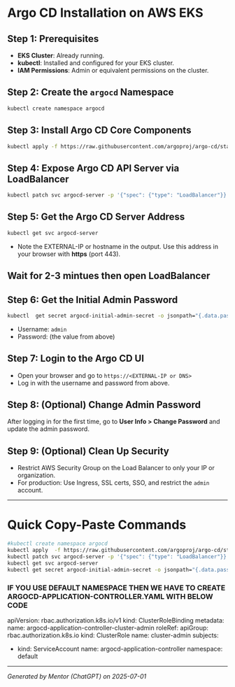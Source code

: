 
# Argo CD Installation on AWS EKS

## Step 1: Prerequisites

- **EKS Cluster**: Already running.
- **kubectl**: Installed and configured for your EKS cluster.
- **IAM Permissions**: Admin or equivalent permissions on the cluster.

## Step 2: Create the `argocd` Namespace

```bash
kubectl create namespace argocd
```

## Step 3: Install Argo CD Core Components

```bash
kubectl apply -f https://raw.githubusercontent.com/argoproj/argo-cd/stable/manifests/install.yaml
```

## Step 4: Expose Argo CD API Server via LoadBalancer

```bash
kubectl patch svc argocd-server -p '{"spec": {"type": "LoadBalancer"}}'
```

## Step 5: Get the Argo CD Server Address

```bash
kubectl get svc argocd-server 
```
- Note the EXTERNAL-IP or hostname in the output. Use this address in your browser with **https** (port 443).

## Wait for 2-3 mintues then open LoadBalancer

## Step 6: Get the Initial Admin Password

```bash
kubectl  get secret argocd-initial-admin-secret -o jsonpath="{.data.password}" | base64 -d
```
- Username: `admin`
- Password: (the value from above)

## Step 7: Login to the Argo CD UI

- Open your browser and go to `https://<EXTERNAL-IP or DNS>`
- Log in with the username and password from above.

## Step 8: (Optional) Change Admin Password

After logging in for the first time, go to **User Info > Change Password** and update the admin password.

## Step 9: (Optional) Clean Up Security

- Restrict AWS Security Group on the Load Balancer to only your IP or organization.
- For production: Use Ingress, SSL certs, SSO, and restrict the `admin` account.

---

# Quick Copy-Paste Commands

```bash
#kubectl create namespace argocd
kubectl apply  -f https://raw.githubusercontent.com/argoproj/argo-cd/stable/manifests/install.yaml
kubectl patch svc argocd-server -p '{"spec": {"type": "LoadBalancer"}}'
kubectl get svc argocd-server 
kubectl get secret argocd-initial-admin-secret -o jsonpath="{.data.password}" | base64 -d
```
### IF YOU USE DEFAULT NAMESPACE THEN WE HAVE TO CREATE ARGOCD-APPLICATION-CONTROLLER.YAML WITH BELOW CODE

apiVersion: rbac.authorization.k8s.io/v1
kind: ClusterRoleBinding
metadata:
  name: argocd-application-controller-cluster-admin
roleRef:
  apiGroup: rbac.authorization.k8s.io
  kind: ClusterRole
  name: cluster-admin
subjects:
- kind: ServiceAccount
  name: argocd-application-controller
  namespace: default

---

*Generated by Mentor (ChatGPT) on 2025-07-01*
